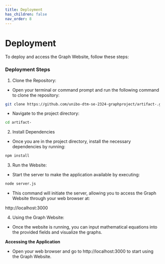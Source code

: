 ```yaml
---
title: Deployment
has_children: false
nav_order: 8
---
```


# Deployment

To deploy and access the Graph Website, follow these steps:

### Deployment Steps

1. Clone the Repository:

- Open your terminal or command prompt and run the following command to clone the repository:
  
```bash
git clone https://github.com/unibo-dtm-se-2324-graphproject/artifact-.git
```
- Navigate to the project directory:
  
```bash
cd artifact-
```
2. Install Dependencies

- Once you are in the project directory, install the necessary dependencies by running:
  
```bash
npm install
```
3. Run the Website:

- Start the server to make the application available by executing:
  
```bash
node server.js
```
- This command will initiate the server, allowing you to access the Graph Website through your web browser at:

http://localhost:3000

4. Using the Graph Website:

- Once the website is running, you can input mathematical equations into the provided fields and visualize the graphs.

**Accessing the Application**

- Open your web browser and go to http://localhost:3000 to start using the Graph Website.

